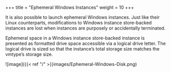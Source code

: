 +++
title = "Ephemeral Windows Instances"
weight = 10
+++

It is also possible to launch ephemeral Windows instances. Just like their Linux counterparts, modifications to Windows instance store-backed instances are lost when instances are purposely or accidentally terminated. 

Ephemeral space in a Windows instance store-backed instance is presented as formatted drive space accessible via a logical drive letter. The logical drive is sized so that the instance’s total storage size matches the vmtype’s storage size. 




![image]({{< ref "/" >}}images/Ephemeral-Windows-Disk.png)




